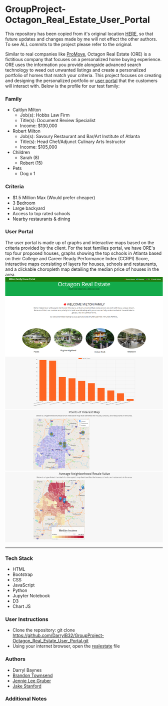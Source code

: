 # GroupProject-Octagon_Real_Estate_User_Portal
This repository has been copied from it's original location [HERE](https://github.com/BrandonTownsend/Realestate_Project), so that future updates and changes made by me will not effect the other authors. To see ALL commits to the project please refer to the original.

Similar to real companies like [ProMove](https://www.promove.com/), Octagon Real Estate (ORE) is a fictitious company that focuses on a personalized home buying experience. ORE uses the information you provide alongside advanced search technology to weed out unwanted listings and create a personalized portfolio of homes that match your criteria. This project focuses on creating and designing the personalized portfolio or [user portal](Static/WebBased/realestate.html) that the customers will interact with. Below is the profile for our test family:

### Family
 - Caitlyn Milton
	 - Job(s): Hobbs Law Firm
	 - Title(s): Document Review Specialist
	 - Income: $130,000
- Robert Milton
	- Job(s): Savoury Restaurant and Bar/Art Institute of Atlanta
	- Title(s): Head Chef/Adjunct Culinary Arts Instructor
	- Income: $105,000
 - Children
	 - Sarah (8)
	 - Robert (15)
 - Pets 
	 - Dog x 1
### Criteria
 - $1.5 Million Max (Would prefer cheaper)
 - 3 Bedroom
 - Large backyard
 - Access to top rated schools
 - Nearby restaurants & dining
 
### User Portal
The user portal is made up of graphs and interactive maps based on the criteria provided by the client. For the test families portal, we have ORE's top four proposed houses, graphs showing the top schools in Atlanta based on their College and Career Ready Performance Index (CCRPI) Score, interactive maps consisting of layers for houses, schools and restaurants, and a clickable choropleth map detailing the median price of houses in the area.
![SS1](ReadMe_Resources/SS1.png)
![SS2](ReadMe_Resources/SS2.png)
![SS3](ReadMe_Resources/SS3.png)
![SS4](ReadMe_Resources/SS4.png)

---
### Tech Stack
* HTML
* Bootstrap
* CSS
* JavaScript
* Python
* Jupyter Notebook
* D3
* Chart JS

### User Instructions
* Clone the repository: git clone https://github.com/DarrylB32/GroupProject-Octagon_Real_Estate_User_Portal.git 
 * Using your internet browser, open the [realestate](Static/WebBased/realestate.html) file
### Authors
* Darryl Baynes
* [Brandon Townsend](https://www.linkedin.com/in/brandon-townsend-916a2326/)
* [Jennie Lee Gruber](https://www.linkedin.com/in/jennie-lee-gruber-2a299178/)
* [Jake Stanford](https://www.linkedin.com/in/jakestanford28/)

### Additional Notes
